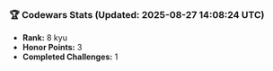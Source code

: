 ### 🏆 Codewars Stats (Updated: 2025-08-27 14:08:24 UTC)

- **Rank:** 8 kyu
- **Honor Points:** 3
- **Completed Challenges:** 1
